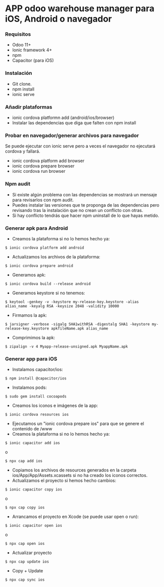 # APP odoo warehouse manager para iOS, Android o navegador

### Requisitos
- Odoo 11+
- Ionic framework 4+
- npm
- Capacitor (para iOS)

### Instalación
- Git clone.
- npm install
- ionic serve

### Añadir plataformas
- ionic cordova platformn add (android/ios/browser)
- Instalar las dependencias que diga que falten con npm install

### Probar en navegador/generar archivos para navegador
Se puede ejecutar con ionic serve pero a veces el navegador no ejecutará cordova y fallará.
- ionic cordova platform add browser
- ionic cordova prepare browser
- ionic cordova run browser

### Npm audit
- Si existe algún problema con las dependencias se mostrará un mensaje para revisarlos con npm audit.
- Puedes instalar las versiones que te proponga de las dependencias pero revisando tras la instalación que no crean un conflicto con otras.
- Si hay conflicto tendrás que hacer npm uninstall de lo que hayas metido.

### Generar apk para Android
- Creamos la plataforma si no lo hemos hecho ya:
```
$ ionic cordova platform add android
```
- Actualizamos los archivos de la plataforma:
```
$ ionic cordova prepare android
```
- Generamos apk:
```
$ ionic cordova build --release android
```
- Generamos keystore si no tenemos:
```
$ keytool -genkey -v -keystore my-release-key.keystore -alias alias_name -keyalg RSA -keysize 2048 -validity 10000
```
- Firmamos la apk:
```
$ jarsigner -verbose -sigalg SHA1withRSA -digestalg SHA1 -keystore my-release-key.keystore apkfileName.apk alias_name
```
- Comprimimos la apk:
```
$ zipalign -v 4 Myapp-release-unsigned.apk MyappName.apk
```

### Generar app para iOS
- Instalamos capacitor/ios:
```
$ npm install @capacitor/ios
```
- Instalamos pods:
```
$ sudo gem install cocoapods
```
- Creamos los iconos e imágenes de la app:
```
$ ionic cordova resources ios
```
- Ejecutamos un "ionic cordova prepare ios" para que se genere el contenido de /www
- Creamos la plataforma si no lo hemos hecho ya:
```
$ ionic capacitor add ios
```
o
```
$ npx cap add ios
```
- Copiamos los archivos de resources generados en la carpeta ios/App/App/Assets.xcassets si no ha creado los iconos correctos.
- Actualizamos el proyecto si hemos hecho cambios:
```
$ ionic capacitor copy ios
```
o

```
$ npx cap copy ios
```
- Arrancamos el proyecto en Xcode (se puede usar open o run):
```
$ ionic capacitor open ios
```
o
```
$ npx cap open ios
```
- Actualizar proyecto
```
$ npx cap update ios
```
- Copy + Update
```
$ npx cap sync ios
```